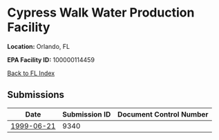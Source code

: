 # Cypress Walk Water Production Facility

**Location:** Orlando, FL

**EPA Facility ID:** 100000114459

[Back to FL Index](../../index.md)

## Submissions

| Date | Submission ID | Document Control Number |
|------|--------------|-------------------------|
| [1999-06-21](submissions/9340.md) | 9340 |  |
